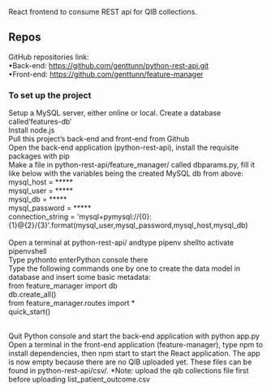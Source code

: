 React frontend to consume REST api for QIB collections.

## Repos

GitHub repositories link:<br />
  •Back-end: https://github.com/genttunn/python-rest-api.git<br />
  •Front-end: https://github.com/genttunn/feature-manager

### To set up the project

Setup a MySQL server, either online or local. Create a database called‘features-db’<br />
Install node.js<br />
Pull this project’s back-end and front-end from Github<br />
Open the back-end application (python-rest-api), install the requisite packages with pip<br />
Make a file in python-rest-api/feature_manager/ called dbparams.py, fill it like below with the variables being the created MySQL db from above:<br />
mysql_host = *****<br />
mysql_user = *****<br />
mysql_db = *****<br />
mysql_password = *****<br />
connection_string = 'mysql+pymysql://{0}:{1}@{2}/{3}'.format(mysql_user,mysql_password,mysql_host,mysql_db)<br />
<br />
Open a terminal at python-rest-api/ andtype pipenv shellto activate pipenvshell<br />
Type pythonto enterPython console there<br />
Type  the  following  commands  one  by  one  to  create the  data  model  in  database  and  insert some basic metadata:<br />
from feature_manager import db<br />
db.create_all()<br />
from feature_manager.routes import *<br />
quick_start()<br />

<br />
Quit Python console and start the back-end application with python app.py<br />
Open a terminal in the front-end application (feature-manager), type npm to install dependencies, then npm start to start the React application. The app is now empty because there are no QIB uploaded yet. These files can be found in python-rest-api/csv/. *Note: upload the qib collections file first before uploading list_patient_outcome.csv


